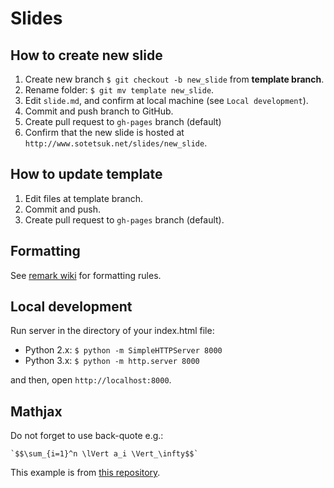 # Slides

## How to create new slide

1. Create new branch ```$ git checkout -b new_slide``` from **template branch**.
2. Rename folder: ```$ git mv template new_slide```.
3. Edit ```slide.md```, and confirm at local machine (see ```Local development```).
4. Commit and push branch to GitHub. 
5. Create pull request to ```gh-pages``` branch (default)
6. Confirm that the new slide is hosted at ```http://www.sotetsuk.net/slides/new_slide```.

## How to update template

1. Edit files at template branch.
2. Commit and push.
3. Create pull request to ```gh-pages``` branch (default).

## Formatting
See [remark wiki](https://github.com/gnab/remark/wiki) for formatting rules.

## Local development

Run server in the directory of your index.html file:

- Python 2.x: ```$ python -m SimpleHTTPServer 8000```
- Python 3.x: ```$ python -m http.server 8000```

and then, open ```http://localhost:8000```.

## Mathjax

Do not forget to use back-quote e.g.: 

```
`$$\sum_{i=1}^n \lVert a_i \Vert_\infty$$`
```

This example is from [this repository](https://github.com/hamukazu/remarkjs_hamukazu).
